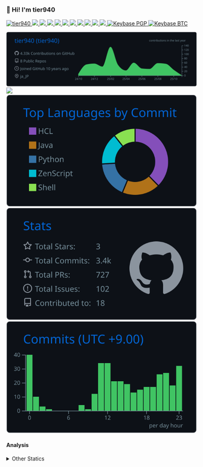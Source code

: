 ### 👋 Hi! I'm tier940

<p align="left"> 
  <a href="https://github.com/tier940/tier940/">
    <img src="https://komarev.com/ghpvc/?username=tier940" alt="tier940" />
  </a>
  <a href="http://twitter.com/tier940">
    <img height="20" src="https://img.shields.io/twitter/follow/tier940?label=Twitter&logo=twitter&style=flat" />
  </a>
  <a href="https://github.com/tier940">
    <img height="20" src="https://img.shields.io/github/followers/tier940?label=follow&logo=github&style=flat" />
  </a>
  <a href="https://www.reddit.com/user/tier940">
    <img height="20" src="https://img.shields.io/reddit/user-karma/combined/tier940?label=Reddit&logo=reddit&style=flat" />
  </a>
  <a href="https://stackoverflow.com/users/17317833/tier940">
    <img height="20" src="https://img.shields.io/stackexchange/stackoverflow/r/17317833?label=StackOverflow&logo=stack-overflow&style=flat" />
  </a>
  <a href="https://zenn.dev/tier940">
    <img height="20" src="https://zenn.badge.nikaera.com/s/tier940/likes" />
  </a>
  <a href="https://zenn.dev/tier940">
    <img height="20" src="https://zenn.badge.nikaera.com/s/tier940/followers" />
  </a>
  <a href="https://zenn.dev/tier940">
    <img height="20" src="https://zenn.badge.nikaera.com/s/tier940/articles" />
  </a>
  <a href="http://qiita.com/tier940">
    <img height="20" src="https://qiita-badge.apiapi.app/s/tier940/posts.svg" />
  </a>
  <a href="http://qiita.com/tier940">
    <img height="20" src="https://qiita-badge.apiapi.app/s/tier940/contributions.svg" />
  </a>
  <a href="https://github.com/tier940/tier940/">
    <img height="20" src="https://github.com/tier940/tier940/actions/workflows/main.yml/badge.svg" />
  </a>
  <a href="https://keybase.io/tier940">
    <img alt="Keybase PGP" src="https://img.shields.io/keybase/pgp/tier940">
  </a>
  <a href="https://keybase.io/tier940">
    <img alt="Keybase BTC" src="https://img.shields.io/keybase/btc/tier940">
  </a>
</p>

[![](https://raw.githubusercontent.com/tier940/tier940/main/profile-summary-card-output/github_dark/0-profile-details.svg)](https://github.com/vn7n24fzkq/github-profile-summary-cards)
[![](https://raw.githubusercontent.com/tier940/tier940/main/profile-summary-card-output/github_dark/1-repos-per-language.svg)](https://github.com/vn7n24fzkq/github-profile-summary-cards) [![](https://raw.githubusercontent.com/tier940/tier940/main/profile-summary-card-output/github_dark/2-most-commit-language.svg)](https://github.com/vn7n24fzkq/github-profile-summary-cards)
[![](https://raw.githubusercontent.com/tier940/tier940/main/profile-summary-card-output/github_dark/3-stats.svg)](https://github.com/vn7n24fzkq/github-profile-summary-cards) [![](https://raw.githubusercontent.com/tier940/tier940/main/profile-summary-card-output/github_dark/4-productive-time.svg)](https://github.com/vn7n24fzkq/github-profile-summary-cards)


#### Analysis
<!-- <img height="150" src="https://github.com/tier940/tier940/blob/master/images/stat.svg" alt="Alternative Text"/> -->

<details>
  <summary>Other Statics</summary>
  <!--START_SECTION:waka-->
![Code Time](http://img.shields.io/badge/Code%20Time-6%2C111%20hrs%2022%20mins-blue)

**🐱 My GitHub Data** 

> 📦 79.7 kB Used in GitHub's Storage 
 > 
> 💼 Opted to Hire
 > 
> 📜 14 Public Repositories 
 > 
> 🔑 8 Private Repositories 
 > 
**I'm an Early 🐤** 

```text
🌞 Morning                2753 commits        ████░░░░░░░░░░░░░░░░░░░░░   16.99 % 
🌆 Daytime                5838 commits        █████████░░░░░░░░░░░░░░░░   36.02 % 
🌃 Evening                5900 commits        █████████░░░░░░░░░░░░░░░░   36.40 % 
🌙 Night                  1716 commits        ███░░░░░░░░░░░░░░░░░░░░░░   10.59 % 
```
📅 **I'm Most Productive on Saturday** 

```text
Monday                   1772 commits        ███░░░░░░░░░░░░░░░░░░░░░░   10.93 % 
Tuesday                  2482 commits        ████░░░░░░░░░░░░░░░░░░░░░   15.31 % 
Wednesday                1914 commits        ███░░░░░░░░░░░░░░░░░░░░░░   11.81 % 
Thursday                 1625 commits        ███░░░░░░░░░░░░░░░░░░░░░░   10.03 % 
Friday                   2368 commits        ████░░░░░░░░░░░░░░░░░░░░░   14.61 % 
Saturday                 3133 commits        █████░░░░░░░░░░░░░░░░░░░░   19.33 % 
Sunday                   2913 commits        ████░░░░░░░░░░░░░░░░░░░░░   17.97 % 
```


📊 **This Week I Spent My Time On** 

```text
🕑︎ Time Zone: Asia/Tokyo

💬 Programming Languages: 
Other                    30 hrs 30 mins      ███████████████░░░░░░░░░░   59.36 % 
Markdown                 19 hrs 15 mins      █████████░░░░░░░░░░░░░░░░   37.47 % 
JSON                     45 mins             ░░░░░░░░░░░░░░░░░░░░░░░░░   01.46 % 
Text                     21 mins             ░░░░░░░░░░░░░░░░░░░░░░░░░   00.69 % 
YAML                     19 mins             ░░░░░░░░░░░░░░░░░░░░░░░░░   00.62 % 

🔥 Editors: 
Chrome                   31 hrs 10 mins      ███████████████░░░░░░░░░░   60.65 % 
VS Code                  20 hrs 12 mins      ██████████░░░░░░░░░░░░░░░   39.33 % 
Edge                     0 secs              ░░░░░░░░░░░░░░░░░░░░░░░░░   00.03 % 

💻 Operating System: 
Windows                  31 hrs 14 mins      ███████████████░░░░░░░░░░   60.77 % 
Linux                    20 hrs 9 mins       ██████████░░░░░░░░░░░░░░░   39.23 % 
```

**I Mostly Code in Java** 

```text
Java                     11 repos            ██████████░░░░░░░░░░░░░░░   39.29 % 
Shell                    3 repos             ███░░░░░░░░░░░░░░░░░░░░░░   10.71 % 
HCL                      3 repos             ███░░░░░░░░░░░░░░░░░░░░░░   10.71 % 
JavaScript               1 repo              █░░░░░░░░░░░░░░░░░░░░░░░░   03.57 % 
Python                   1 repo              █░░░░░░░░░░░░░░░░░░░░░░░░   03.57 % 
```



**Timeline**

![Lines of Code chart](https://raw.githubusercontent.com/tier940/tier940/main/assets/bar_graph.png)


 Last Updated on 05/08/2025 00:09:33 UTC
<!--END_SECTION:waka-->
</details>
